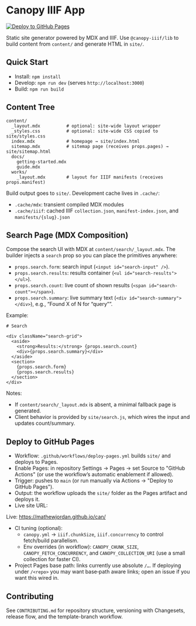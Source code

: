 # Canopy IIIF App

[![Deploy to GitHub Pages](https://github.com/mathewjordan/can/actions/workflows/deploy-pages.yml/badge.svg)](https://github.com/mathewjordan/can/actions/workflows/deploy-pages.yml)

Static site generator powered by MDX and IIIF. Use `@canopy-iiif/lib` to build content from `content/` and generate HTML in `site/`.

## Quick Start
- Install: `npm install`
- Develop: `npm run dev` (serves `http://localhost:3000`)
- Build: `npm run build`

## Content Tree
```
content/
  _layout.mdx          # optional: site-wide layout wrapper
  _styles.css          # optional: site-wide CSS copied to site/styles.css
  index.mdx            # homepage → site/index.html
  sitemap.mdx          # sitemap page (receives props.pages) → site/sitemap.html
  docs/
    getting-started.mdx
    guide.mdx
  works/
    _layout.mdx        # layout for IIIF manifests (receives props.manifest)
```

Build output goes to `site/`. Development cache lives in `.cache/`:
- `.cache/mdx`: transient compiled MDX modules
- `.cache/iiif`: cached IIIF `collection.json`, `manifest-index.json`, and `manifests/{slug}.json`

## Search Page (MDX Composition)

Compose the search UI with MDX at `content/search/_layout.mdx`. The builder injects a `search` prop so you can place the primitives anywhere:

- `props.search.form`: search input (`<input id="search-input" />`).
- `props.search.results`: results container (`<ul id="search-results"></ul>`).
- `props.search.count`: live count of shown results (`<span id="search-count"></span>`).
- `props.search.summary`: live summary text (`<div id="search-summary"></div>`), e.g., “Found X of N for “query””.

Example:

```
# Search

<div className="search-grid">
  <aside>
    <strong>Results:</strong> {props.search.count}
    <div>{props.search.summary}</div>
  </aside>
  <section>
    {props.search.form}
    {props.search.results}
  </section>
</div>
```

Notes:
- If `content/search/_layout.mdx` is absent, a minimal fallback page is generated.
- Client behavior is provided by `site/search.js`, which wires the input and updates count/summary.

## Deploy to GitHub Pages
- Workflow: `.github/workflows/deploy-pages.yml` builds `site/` and deploys to Pages.
- Enable Pages: in repository Settings → Pages → set Source to "GitHub Actions" (or use the workflow’s automatic enablement if allowed).
- Trigger: pushes to `main` (or run manually via Actions → "Deploy to GitHub Pages").
- Output: the workflow uploads the `site/` folder as the Pages artifact and deploys it.
- Live site URL:

<!-- PAGES_URL_START -->
Live: https://mathewjordan.github.io/can/
<!-- PAGES_URL_END -->
- CI tuning (optional):
  - `canopy.yml` → `iiif.chunkSize`, `iiif.concurrency` to control fetch/build parallelism.
  - Env overrides (in workflow): `CANOPY_CHUNK_SIZE`, `CANOPY_FETCH_CONCURRENCY`, and `CANOPY_COLLECTION_URI` (use a small collection for faster CI).
- Project Pages base path: links currently use absolute `/…`. If deploying under `/<repo>` you may want base‑path aware links; open an issue if you want this wired in.

## Contributing
See `CONTRIBUTING.md` for repository structure, versioning with Changesets, release flow, and the template-branch workflow.
